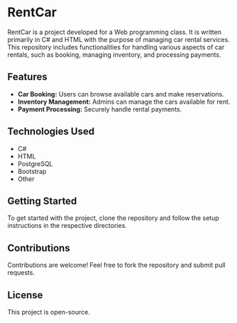 # RentCar

RentCar is a project developed for a Web programming class. It is written primarily in C# and HTML with the purpose of managing car rental services. This repository includes functionalities for handling various aspects of car rentals, such as booking, managing inventory, and processing payments.

## Features

- **Car Booking:** Users can browse available cars and make reservations.
- **Inventory Management:** Admins can manage the cars available for rent.
- **Payment Processing:** Securely handle rental payments.

## Technologies Used

- C#
- HTML
- PostgreSQL
- Bootstrap
- Other

## Getting Started

To get started with the project, clone the repository and follow the setup instructions in the respective directories.

## Contributions

Contributions are welcome! Feel free to fork the repository and submit pull requests.

## License

This project is open-source.
